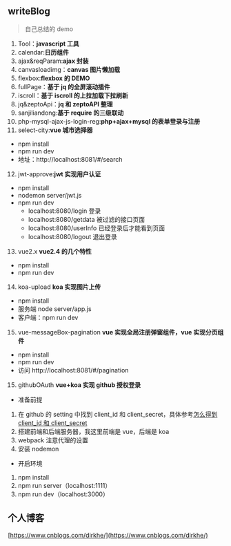 ## writeBlog

> 自己总结的 demo

1. Tool：**javascript 工具**
2. calendar:**日历组件**
3. ajax&reqParam:**ajax 封装**
4. canvasloadimg：**canvas 图片懒加载**
5. flexbox:**flexbox 的 DEMO**
6. fullPage：**基于 jq 的全屏滚动插件**
7. iscroll：**基于 iscroll 的上拉加载下拉刷新**
8. jq&zeptoApi：**jq 和 zeptoAPI 整理**
9. sanjiliandong:**基于 require 的三级联动**
10. php-mysql-ajax-js-login-reg:**php+ajax+mysql 的表单登录与注册**
11. select-city:**vue 城市选择器**

- npm install
- npm run dev
- 地址：http://localhost:8081/#/search

12. jwt-approve:**jwt 实现用户认证**

- npm install
- nodemon server/jwt.js
- npm run dev
  - localhost:8080/login 登录
  - localhost:8080/getdata 被过滤的接口页面
  - localhost:8080/userInfo 已经登录后才能看到页面
  - localhost:8080/logout 退出登录

13. vue2.x **vue2.4 的几个特性**

- npm install
- npm run dev

14. koa-upload **koa 实现图片上传**

- npm install
- 服务端 node server/app.js
- 客户端：npm run dev

15. vue-messageBox-pagination **vue 实现全局注册弹窗组件，vue 实现分页组件**

- npm install
- npm run dev
- 访问 http://localhost:8081/#/pagination

15. githubOAuth **vue+koa 实现 github 授权登录**

- 准备前提

1. 在 github 的 setting 中找到 client_id 和 client_secret，具体参考[怎么得到 client_id 和 client_secret](https://zhuanlan.zhihu.com/p/35392186)
2. 搭建前端和后端服务器，我这里前端是 vue，后端是 koa
3. webpack 注意代理的设置
4. 安装 nodemon

- 开启环境

1. npm install 
2. npm run server（localhost:1111）
3. npm run dev（localhost:3000）

## 个人博客

[https://www.cnblogs.com/dirkhe/](https://www.cnblogs.com/dirkhe/)
